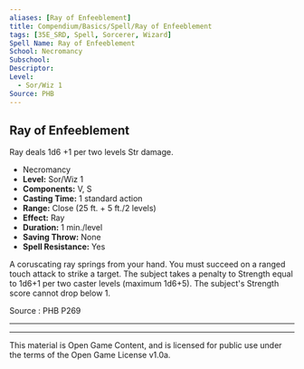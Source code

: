 ```yaml
---
aliases: [Ray of Enfeeblement]
title: Compendium/Basics/Spell/Ray of Enfeeblement
tags: [35E_SRD, Spell, Sorcerer, Wizard]
Spell Name: Ray of Enfeeblement
School: Necromancy
Subschool: 
Descriptor: 
Level:
  - Sor/Wiz 1
Source: PHB
---
```



## Ray of Enfeeblement

Ray deals 1d6 +1 per two levels Str damage.

*   Necromancy
*   **Level:** Sor/Wiz 1
*   **Components:** V, S
*   **Casting Time:** 1 standard action
*   **Range:** Close (25 ft. + 5 ft./2 levels)
*   **Effect:** Ray
*   **Duration:** 1 min./level
*   **Saving Throw:** None
*   **Spell Resistance:** Yes

<p>A coruscating ray springs from your hand. You must succeed on a ranged touch attack to strike a target. The subject takes a penalty to Strength equal to 1d6+1 per two caster levels (maximum 1d6+5). The subject's Strength score cannot drop below 1.</p>

Source : PHB P269

---

---

This material is Open Game Content, and is licensed for public use under
the terms of the Open Game License v1.0a.

